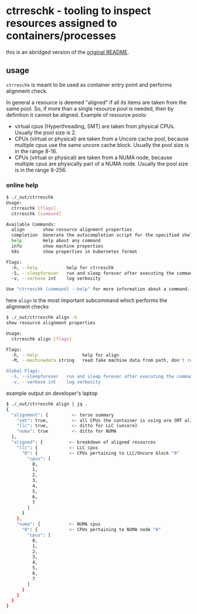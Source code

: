 # ctrreschk - tooling to inspect resources assigned to containers/processes

this is an abridged version of the [original README](https://github.com/ffromani/ctrreschk/blob/main/README.md).

## usage

`ctrreschk` is meant to be used as container entry point and performs alignment check.

In general a resource is deemed "aligned" if all its items are taken from the same pool.
So, if more than a single resource pool is needed, then by definition it cannot be aligned.
Example of resource pools:

- virtual cpus (Hyperthreading, SMT) are taken from physical CPUs. Usually the pool size is 2.
- CPUs (virtual or physical) are taken from a Uncore cache pool, because multiple cpus use the same
  uncore cache block. Usually the pool size is in the range 8-16.
- CPUs (virtual or physical) are taken from a NUMA node, because multiple cpus are physically part
  of a NUMA node. Usually the pool size is in the range 8-256.

### online help

```bash
$ ./_out/ctrreschk 
Usage:
  ctrreschk [flags]
  ctrreschk [command]

Available Commands:
  align       show resource alignment properties
  completion  Generate the autocompletion script for the specified shell
  help        Help about any command
  info        show machine properties
  k8s         show properties in kubernetes format

Flags:
  -h, --help           help for ctrreschk
  -S, --sleepforever   run and sleep forever after executing the command
  -v, --verbose int    log verbosity

Use "ctrreschk [command] --help" for more information about a command.
```

here `align` is the most important subcommand which performs the alignment checks

```bash
$ ./_out/ctrreschk align -h
show resource alignment properties

Usage:
  ctrreschk align [flags]

Flags:
  -h, --help                 help for align
  -M, --machinedata string   read fake machine data from path, don't read real data from the system

Global Flags:
  -S, --sleepforever   run and sleep forever after executing the command
  -v, --verbose int    log verbosity
```

example output on developer's laptop

```bash
$ ./_out/ctrreschk align | jq .
{
  "alignment": {         <- terse summary
    "smt": true,         <- all CPUs the container is using are SMT aligned
    "llc": true,         <- ditto for LLC (uncore)
    "numa": true         <- ditto for NUMA
  },
  "aligned": {          <- breakdown of aligned resources
    "llc": {            <- LLC cpus
      "0": {            <- CPUs pertaining to LLC/Uncore block "0"
        "cpus": [
          0,
          1,
          2,
          3,
          4,
          5,
          6,
          7
        ]
      }
    },
    "numa": {           <- NUMA cpus
      "0": {            <- CPUs pertaining to NUMA node "0"
        "cpus": [
          0,
          1,
          2,
          3,
          4,
          5,
          6,
          7
        ]
      }
    }
  }
}
```
